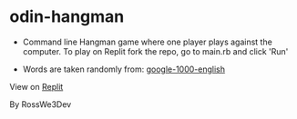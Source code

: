 # odin-hangman
- Command line Hangman game where one player plays against the computer. To play on Replit fork the repo, go to main.rb and click 'Run'

- Words are taken randomly from: [google-1000-english](https://raw.githubusercontent.com/first20hours/google-10000-english/master/google-10000-english-no-swears.txt)

View on [Replit](https://replit.com/@RossWe3dev/odin-hangman)

By RossWe3Dev

